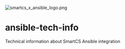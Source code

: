 ![smartcs_x_ansible_logo.png](https://github.com/ssol-smartcs/ansible-handson/blob/master/smartcs_x_ansible_logo.png)


# ansible-tech-info
Technical information about SmartCS Ansible integration
